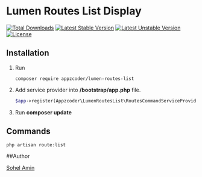 # Lumen Routes List Display

[![Total Downloads](https://poser.pugx.org/appzcoder/lumen-routes-list/d/total.svg)](https://packagist.org/packages/appzcoder/lumen-routes-list)
[![Latest Stable Version](https://poser.pugx.org/appzcoder/lumen-routes-list/v/stable.svg)](https://packagist.org/packages/appzcoder/lumen-routes-list)
[![Latest Unstable Version](https://poser.pugx.org/appzcoder/lumen-routes-list/v/unstable.svg)](https://packagist.org/packages/appzcoder/lumen-routes-list)
[![License](https://poser.pugx.org/appzcoder/lumen-routes-list/license.svg)](https://packagist.org/packages/appzcoder/lumen-routes-list)


## Installation

1. Run 
    ```
    composer require appzcoder/lumen-routes-list
    ```
    
2. Add service provider into **/bootstrap/app.php** file.
    ```php
    $app->register(Appzcoder\LumenRoutesList\RoutesCommandServiceProvider::class);
    ```
3. Run **composer update**

## Commands

```
php artisan route:list
```


##Author

<a href="http://www.sohelamin.com">Sohel Amin</a>
